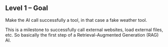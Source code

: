 ## Level 1 – Goal

Make the AI call successfully a tool, in that case a fake weather tool.

This is a milestone to successfully call external websites, load external files, etc. So basically the first step of a Retrieval-Augmented Generation (RAG) AI.
